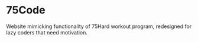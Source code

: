 # 75Code
Website mimicking functionality of 75Hard workout program, redesigned for lazy coders that need motivation.
